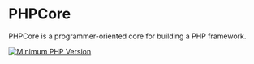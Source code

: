 # PHPCore

PHPCore is a programmer-oriented core for building a PHP framework.

[![Minimum PHP Version](https://img.shields.io/badge/php-%3E%3D%208.1-8892BF.svg?style=flat-square)](https://php.net/)